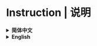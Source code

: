 # Instruction | 说明

<details><br>
<summary><b>简体中文</b></summary>

此为 Minecraft 中的命令列表。

### 文件名称说明
* `available` — 当前可用的命令（不含`developer`和`joke`）
* `developer` — 开发者版本独有命令
* `entire` — 全部命令
* `joke` — 愚人节版本独有命令
* `removed` — 已移除的命令（不含`developer`和`joke`）
* `whole` — 全部命令（不含`developer`和`joke`）

### 文件夹名称说明
* `all-editions` — 所有版本（都加入过）的命令
* `bedrock-edition` — 基岩版独有命令
* `bedrock-education-editions` — 基岩版和教育版的独有命令
* `education-edition` — 教育版独有命令
* `java-bedrock-editions` — Java版和基岩版的独有命令
* `java-edition` — Java版独有命令
* `where` — 暂时还不确定版本的命令（不过可能已经放在以上文件夹中）
<hr>
</details>



<details><br>
<summary><b>English</b></summary>

This is the command list of *Minecraft*.

### File Name Instruction
* `available` - Available commands (excluding `developer` and `joke`)
* `developer` - Exclusive Developer commands
* `entire` - All commands
* `joke` - Exclusive Joke commands
* `removed` - Removed commands (excluding `developer` and `joke`)
* `whole` - All commands (excluding `developer` and `joke`)

### Folder Name Instruction
* `all-editions` - All editions' commands (including those that have been added)
* `bedrock-edition` - Exclusive *Bedrock Edition* commands
* `bedrock-education-editions` - Exclusive *Bedrock Edition* and *Education Edition* commands
* `education-edition` - Exclusive *Education Edition* commands
* `java-bedrock-editions` - Exclusive *Java Edition* and *Bedrock Edition* commands
* `java-edition` - Exclusive *Java Edition* commands
* `where` - Commands that are not yet determined to be in which edition (but may be in the above folders)
<hr>
</details>